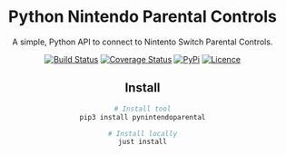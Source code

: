 <div align="center">

# Python Nintendo Parental Controls

A simple, Python API to connect to Nintento Switch Parental Controls.

[![Build Status](https://github.com/pantherale0/pynintendoparental/workflows/build/badge.svg)](https://github.com/pantherale0/pynintendoparental/actions)
[![Coverage Status](https://coveralls.io/repos/github/pantherale0/pynintendoparental/badge.svg?branch=main)](https://coveralls.io/github/pantherale0/pynintendoparental?branch=main)
[![PyPi](https://img.shields.io/pypi/v/pynintendoparental)](https://pypi.org/project/pynintendoparental)
[![Licence](https://img.shields.io/github/license/pantherale0/pynintendoparental)](LICENSE)

## Install

```bash
# Install tool
pip3 install pynintendoparental

# Install locally
just install
```
